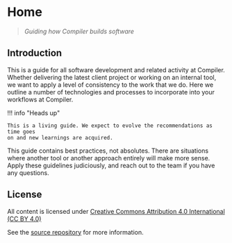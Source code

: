 # Home

> _Guiding how Compiler builds software_

## Introduction

This is a guide for all software development and related activity at Compiler.
Whether delivering the latest client project or working on an internal tool,
we want to apply a level of consistency to the work that we do. Here we outline
a number of technologies and processes to incorporate into your workflows at
Compiler.

!!! info "Heads up"

    This is a living guide. We expect to evolve the recommendations as time goes
    on and new learnings are acquired.

This guide contains best practices, not absolutes. There are situations where
another tool or another approach entirely will make more sense. Apply these
guidelines judiciously, and reach out to the team if you have any questions.

## License

All content is licensed under [Creative Commons Attribution 4.0 International (CC BY 4.0)](https://creativecommons.org/licenses/by/4.0/)

See the [source repository](https://github.com/compilerla/best-practices/) for more information.
